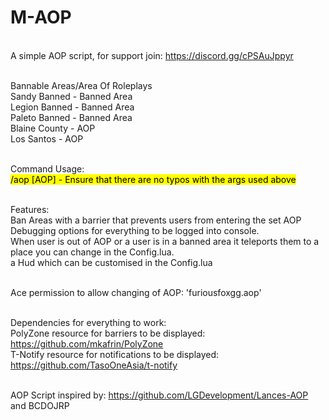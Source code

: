 # M-AOP
<br/>A simple AOP script, for support join: https://discord.gg/cPSAuJppyr

<br/>Bannable Areas/Area Of Roleplays
<br/>Sandy Banned  - Banned Area
<br/>Legion Banned - Banned Area
<br/>Paleto Banned - Banned Area
<br/>Blaine County - AOP
<br/>Los Santos    - AOP
  
<br/>Command Usage:
<br/><mark>/aop [AOP]<mark> - Ensure that there are no typos with the args used above

<br/>Features:
<br/>Ban Areas with a barrier that prevents users from entering the set AOP
<br/>Debugging options for everything to be logged into console.
<br/>When user is out of AOP or a user is in a banned area it teleports them to a place you can change in the Config.lua.
<br/>a Hud which can be customised in the Config.lua

<br/>Ace permission to allow changing of AOP: 'furiousfoxgg.aop'

<br/>Dependencies for everything to work:
<br/>PolyZone resource for barriers to be displayed: https://github.com/mkafrin/PolyZone
<br/>T-Notify resource for notifications to be displayed: https://github.com/TasoOneAsia/t-notify 

<br/>AOP Script inspired by: https://github.com/LGDevelopment/Lances-AOP and BCDOJRP
